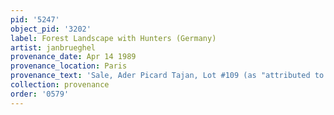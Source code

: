 ```yaml
---
pid: '5247'
object_pid: '3202'
label: Forest Landscape with Hunters (Germany)
artist: janbrueghel
provenance_date: Apr 14 1989
provenance_location: Paris
provenance_text: 'Sale, Ader Picard Tajan, Lot #109 (as "attributed to Jan I")'
collection: provenance
order: '0579'
---
```

